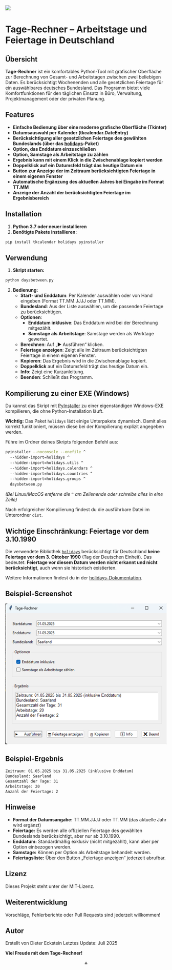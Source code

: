 <img src="https://r2cdn.perplexity.ai/pplx-full-logo-primary-dark%402x.png" class="logo" width="120"/>

# Tage-Rechner – Arbeitstage und Feiertage in Deutschland

## Übersicht

**Tage-Rechner** ist ein komfortables Python-Tool mit grafischer Oberfläche zur Berechnung von Gesamt- und Arbeitstagen zwischen zwei beliebigen Daten. Es berücksichtigt Wochenenden und alle gesetzlichen Feiertage für ein auswählbares deutsches Bundesland. Das Programm bietet viele Komfortfunktionen für den täglichen Einsatz in Büro, Verwaltung, Projektmanagement oder der privaten Planung.

## Features

- **Einfache Bedienung über eine moderne grafische Oberfläche (Tkinter)**
- **Datumsauswahl per Kalender (tkcalendar.DateEntry)**
- **Berücksichtigung aller gesetzlichen Feiertage des gewählten Bundeslands (über das [holidays](https://pypi.org/project/holidays/)-Paket)**
- **Option, das Enddatum einzuschließen**
- **Option, Samstage als Arbeitstage zu zählen**
- **Ergebnis kann mit einem Klick in die Zwischenablage kopiert werden**
- **Doppelklick auf ein Datumsfeld trägt das heutige Datum ein**
- **Button zur Anzeige der im Zeitraum berücksichtigten Feiertage in einem eigenen Fenster**
- **Automatische Ergänzung des aktuellen Jahres bei Eingabe im Format TT.MM**
- **Anzeige der Anzahl der berücksichtigten Feiertage im Ergebnisbereich**


## Installation

1. **Python 3.7 oder neuer installieren**
2. **Benötigte Pakete installieren:**

```bash
pip install tkcalendar holidays pyinstaller
```


## Verwendung

1. **Skript starten:**

```bash
python daysbetween.py
```

2. **Bedienung:**
    - **Start- und Enddatum**: Per Kalender auswählen oder von Hand eingeben (Format TT.MM.JJJJ oder TT.MM).
    - **Bundesland**: Aus der Liste auswählen, um die passenden Feiertage zu berücksichtigen.
    - **Optionen**:
        - **Enddatum inklusive**: Das Enddatum wird bei der Berechnung mitgezählt.
        - **Samstage als Arbeitstage**: Samstage werden als Werktage gewertet.
    - **Berechnen**: Auf „▶️ Ausführen“ klicken.
    - **Feiertage anzeigen**: Zeigt alle im Zeitraum berücksichtigten Feiertage in einem eigenen Fenster.
    - **Kopieren**: Das Ergebnis wird in die Zwischenablage kopiert.
    - **Doppelklick** auf ein Datumsfeld trägt das heutige Datum ein.
    - **Info**: Zeigt eine Kurzanleitung.
    - **Beenden**: Schließt das Programm.

## Kompilierung zu einer EXE (Windows)

Du kannst das Skript mit [PyInstaller](https://www.pyinstaller.org/) zu einer eigenständigen Windows-EXE kompilieren, die ohne Python-Installation läuft.

**Wichtig:**
Das Paket `holidays` lädt einige Unterpakete dynamisch. Damit alles korrekt funktioniert, müssen diese bei der Kompilierung explizit angegeben werden.

Führe im Ordner deines Skripts folgenden Befehl aus:

```bash
pyinstaller --noconsole --onefile ^
  --hidden-import=holidays ^
  --hidden-import=holidays.utils ^
  --hidden-import=holidays.calendars ^
  --hidden-import=holidays.countries ^
  --hidden-import=holidays.groups ^
  daysbetween.py
```

*(Bei Linux/MacOS entferne die `^` am Zeilenende oder schreibe alles in eine Zeile)*

Nach erfolgreicher Kompilierung findest du die ausführbare Datei im Unterordner `dist`.

## Wichtige Einschränkung: Feiertage vor dem 3.10.1990

Die verwendete Bibliothek [`holidays`](https://pypi.org/project/holidays/) berücksichtigt für Deutschland **keine Feiertage vor dem 3. Oktober 1990** (Tag der Deutschen Einheit).
Das bedeutet:
**Feiertage vor diesem Datum werden nicht erkannt und nicht berücksichtigt**, auch wenn sie historisch existierten.

Weitere Informationen findest du in der [holidays-Dokumentation](https://github.com/dr-prodigy/python-holidays/blob/master/holidays/countries/germany.py).

## Beispiel-Screenshot
![alt text](screenshot/Screenshot.png)

## Beispiel-Ergebnis

```
Zeitraum: 01.05.2025 bis 31.05.2025 (inklusive Enddatum)
Bundesland: Saarland
Gesamtzahl der Tage: 31
Arbeitstage: 20
Anzahl der Feiertage: 2
```


## Hinweise

- **Format der Datumsangabe:** TT.MM.JJJJ oder TT.MM (das aktuelle Jahr wird ergänzt)
- **Feiertage:** Es werden alle offiziellen Feiertage des gewählten Bundeslands berücksichtigt, aber nur ab 3.10.1990.
- **Enddatum:** Standardmäßig exklusiv (nicht mitgezählt), kann aber per Option einbezogen werden.
- **Samstage:** Können per Option als Arbeitstage behandelt werden.
- **Feiertagsliste:** Über den Button „Feiertage anzeigen“ jederzeit abrufbar.


## Lizenz

Dieses Projekt steht unter der MIT-Lizenz.

## Weiterentwicklung

Vorschläge, Fehlerberichte oder Pull Requests sind jederzeit willkommen!

## Autor

Erstellt von Dieter Eckstein
Letztes Update: Juli 2025

**Viel Freude mit dem Tage-Rechner!**

<div style="text-align: center">⁂</div>

[^1]: daysbetween.py

